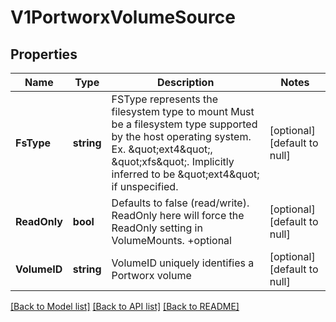 # V1PortworxVolumeSource

## Properties
Name | Type | Description | Notes
------------ | ------------- | ------------- | -------------
**FsType** | **string** | FSType represents the filesystem type to mount Must be a filesystem type supported by the host operating system. Ex. \&quot;ext4\&quot;, \&quot;xfs\&quot;. Implicitly inferred to be \&quot;ext4\&quot; if unspecified. | [optional] [default to null]
**ReadOnly** | **bool** | Defaults to false (read/write). ReadOnly here will force the ReadOnly setting in VolumeMounts. +optional | [optional] [default to null]
**VolumeID** | **string** | VolumeID uniquely identifies a Portworx volume | [optional] [default to null]

[[Back to Model list]](../README.md#documentation-for-models) [[Back to API list]](../README.md#documentation-for-api-endpoints) [[Back to README]](../README.md)

